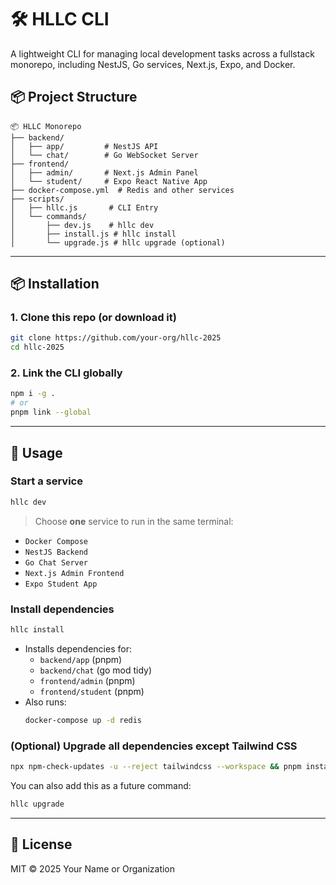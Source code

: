 # 🛠️ HLLC CLI

A lightweight CLI for managing local development tasks across a fullstack monorepo, including NestJS, Go services, Next.js, Expo, and Docker.

## 📦 Project Structure

```
📦 HLLC Monorepo
├── backend/
│   ├── app/         # NestJS API
│   └── chat/        # Go WebSocket Server
├── frontend/
│   ├── admin/       # Next.js Admin Panel
│   └── student/     # Expo React Native App
├── docker-compose.yml  # Redis and other services
├── scripts/
│   ├── hllc.js       # CLI Entry
│   └── commands/
│       ├── dev.js    # hllc dev
│       ├── install.js # hllc install
│       └── upgrade.js # hllc upgrade (optional)
```

---

## 📦 Installation

### 1. Clone this repo (or download it)
```bash
git clone https://github.com/your-org/hllc-2025
cd hllc-2025
```

### 2. Link the CLI globally
```bash
npm i -g .
# or
pnpm link --global
```

---

## 🚀 Usage

### Start a service

```bash
hllc dev
```

> Choose **one** service to run in the same terminal:
- `Docker Compose`
- `NestJS Backend`
- `Go Chat Server`
- `Next.js Admin Frontend`
- `Expo Student App`

### Install dependencies

```bash
hllc install
```

- Installs dependencies for:
  - `backend/app` (pnpm)
  - `backend/chat` (go mod tidy)
  - `frontend/admin` (pnpm)
  - `frontend/student` (pnpm)
- Also runs:
  ```bash
  docker-compose up -d redis
  ```

### (Optional) Upgrade all dependencies except Tailwind CSS

```bash
npx npm-check-updates -u --reject tailwindcss --workspace && pnpm install
```

You can also add this as a future command:
```bash
hllc upgrade
```

---

## 🧾 License

MIT © 2025 Your Name or Organization
